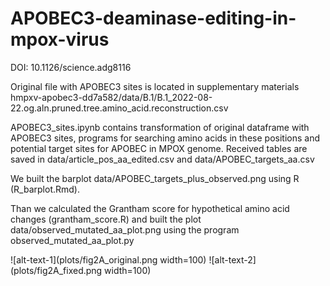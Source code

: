 # APOBEC3-deaminase-editing-in-mpox-virus
DOI: 10.1126/science.adg8116

Original file with APOBEC3 sites is located in supplementary materials hmpxv-apobec3-dd7a582/data/B.1/B.1_2022-08-22.og.aln.pruned.tree.amino_acid.reconstruction.csv

APOBEC3_sites.ipynb contains transformation of original dataframe with APOBEC3 sites, programs for searching amino acids in these positions and potential target sites for APOBEC in MPOX genome. Received tables are saved in data/article_pos_aa_edited.csv and data/APOBEC_targets_aa.csv

We built the barplot data/APOBEC_targets_plus_observed.png using R (R_barplot.Rmd).

Than we calculated the Grantham score for hypothetical amino acid changes (grantham_score.R) and built the plot data/observed_mutated_aa_plot.png using the program observed_mutated_aa_plot.py


![alt-text-1](plots/fig2A_original.png width=100) ![alt-text-2](plots/fig2A_fixed.png width=100)
